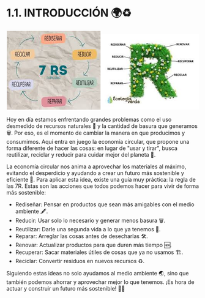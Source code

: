# 1.1. INTRODUCCIÓN 🌍♻️

<p align="center">
  <img src="/img/introduccion.jpeg" alt="![introduccion](/img/introduccion.jpeg)" />
  <img src="/img/intro2.jpeg" alt="![intro2](/img/intro2.jpeg)" />
</p>  


Hoy en día estamos enfrentando grandes problemas como el uso desmedido de recursos naturales 🌱 y la cantidad de basura que generamos 🗑️. Por eso, es el momento de cambiar la manera en que producimos y consumimos. Aquí entra en juego la economía circular, que propone una forma diferente de hacer las cosas: en lugar de "usar y tirar", busca reutilizar, reciclar y reducir para cuidar mejor del planeta 🌿.

La economía circular nos anima a aprovechar los materiales al máximo, evitando el desperdicio y ayudando a crear un futuro más sostenible y eficiente 🌟. Para aplicar esta idea, existe una guía muy práctica: la regla de las 7R. Estas son las acciones que todos podemos hacer para vivir de forma más sostenible:

  * Rediseñar: Pensar en productos que sean más amigables con el medio ambiente 🖋️.
  * Reducir: Usar solo lo necesario y generar menos basura 🗑️.
  * Reutilizar: Darle una segunda vida a lo que ya tenemos 🔧.
  * Reparar: Arreglar las cosas antes de desecharlas 🛠️.
  * Renovar: Actualizar productos para que duren más tiempo 🆕.
  * Recuperar: Sacar materiales útiles de cosas que ya no usamos 🏗️.
  * Reciclar: Convertir residuos en nuevos recursos ♻️.

Siguiendo estas ideas no solo ayudamos al medio ambiente 🌏, sino que también podemos ahorrar y aprovechar mejor lo que tenemos. ¡Es hora de actuar y construir un futuro más sostenible! 🌟🚀
